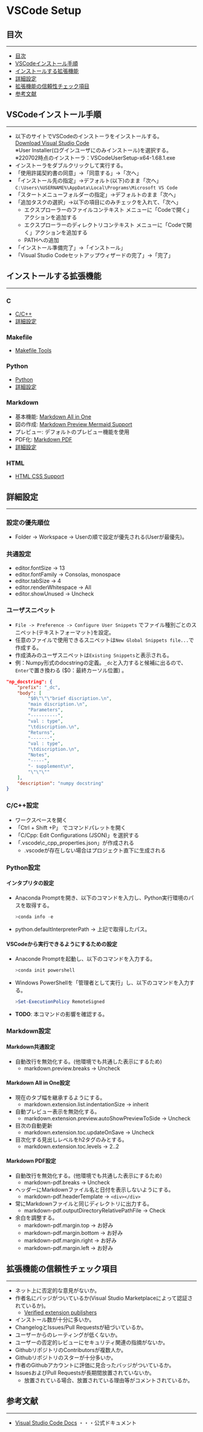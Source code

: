 # VSCode Setup


## 目次
----------------------------------------
- [目次](#目次)
- [VSCodeインストール手順](#vscodeインストール手順)
- [インストールする拡張機能](#インストールする拡張機能)
- [詳細設定](#詳細設定)
- [拡張機能の信頼性チェック項目](#拡張機能の信頼性チェック項目)
- [参考文献](#参考文献)


## VSCodeインストール手順
----------------------------------------
- 以下のサイトでVSCodeのインストーラをインストールする。  
    [Download Visual Studio Code](https://code.visualstudio.com/Download)  
    ※User Installer(ログインユーザにのみインストール)を選択する。  
    ※220702時点のインストーラ：VSCodeUserSetup-x64-1.68.1.exe
- インストーラをダブルクリックして実行する。
- 「使用許諾契約書の同意」→「同意する」→「次へ」
- 「インストール先の指定」→デフォルト(以下)のまま「次へ」  
    `C:\Users\%USERNAME%\AppData\Local\Programs\Microsoft VS Code`
- 「スタートメニューフォルダーの指定」→デフォルトのまま「次へ」
- 「追加タスクの選択」→以下の項目にのみチェックを入れて、「次へ」
    - エクスプローラーのファイルコンテキスト メニューに「Codeで開く」アクションを追加する
    - エクスプローラーのディレクトリコンテキスト メニューに「Codeで開く」アクションを追加する
    - PATHへの追加
- 「インストール準備完了」→「インストール」
- 「Visual Studio Codeセットアップウィザードの完了」→「完了」


## インストールする拡張機能
----------------------------------------
### C
- [C/C++](https://marketplace.visualstudio.com/items?itemName=ms-vscode.cpptools)
- [詳細設定](#cc設定)

### Makefile
- [Makefile Tools](https://marketplace.visualstudio.com/items?itemName=ms-vscode.makefile-tools)

### Python
- [Python](https://marketplace.visualstudio.com/items?itemName=ms-python.python)
- [詳細設定](#python設定)

### Markdown
- 基本機能: [Markdown All in One](https://marketplace.visualstudio.com/items?itemName=yzhang.markdown-all-in-one)
- 図の作成: [Markdown Preview Mermaid Support](https://marketplace.visualstudio.com/items?itemName=bierner.markdown-mermaid)
- プレビュー: デフォルトのプレビュー機能を使用
- PDF化: [Markdown PDF](https://marketplace.visualstudio.com/items?itemName=yzane.markdown-pdf)
- [詳細設定](#markdown設定)

### HTML
- [HTML CSS Support](https://marketplace.visualstudio.com/items?itemName=ecmel.vscode-html-css)


## 詳細設定
----------------------------------------
### 設定の優先順位
-  Folder -> Workspace -> Userの順で設定が優先される(Userが最優先)。

### 共通設定
- editor.fontSize -> 13
- editor.fontFamily -> Consolas, monospace
- editor.tabSize -> 4
- editor.renderWhitespace -> All
- editor.showUnused -> Uncheck

### ユーザスニペット
- `File -> Preference -> Configure User Snippets` でファイル種別ごとのスニペット(テキストフォーマット)を設定。
- 任意のファイルで使用できるスニペットは`New Global Snippets file...`で作成する。
- 作成済みのユーザスニペットは`Existing Snippets`と表示される。
- 例：Numpy形式のdocstringの定義。`_dc`と入力すると候補に出るので、`Enter`で置き換わる ($0：最終カーソル位置) 。
```json
"np_docstring": {
    "prefix": "_dc",
    "body": [
        "$0\"\"\"brief discription.\n",
        "main discription.\n",
        "Parameters",
        "----------",
        "val : type",
        "\tdiscription.\n",
        "Returns",
        "-------",
        "val : type",
        "\tdiscription.\n",
        "Notes",
        "-----",
        "- supplement\n",
        "\"\"\""
    ],
    "description": "numpy docstring"
}
```

### C/C++設定
- ワークスペースを開く
- 「Ctrl + Shift +P」 でコマンドパレットを開く
- 「C/Cpp: Edit Configurations (JSON)」を選択する
- 「.vscode\c_cpp_properties.json」が作成される
    - .vscodeが存在しない場合はプロジェクト直下に生成される

### Python設定
#### インタプリタの設定
- Anaconda Promptを開き、以下のコマンドを入力し、Python実行環境のパスを取得する。
    ``````````````powershell
    >conda info -e
    ``````````````
- python.defaultInterpreterPath -> 上記で取得したパス。
#### VSCodeから実行できるようにするための設定
- Anaconde Promptを起動し、以下のコマンドを入力する。
    ``````````````````````powershell
    >conda init powershell
    ``````````````````````
- Windows PowerShellを「管理者として実行」し、以下のコマンドを入力する。
    ``````````````````````````````````powershell
    >Set-ExecutionPolicy RemoteSigned
    ``````````````````````````````````
- **TODO**: 本コマンドの影響を確認する。

### Markdown設定
#### Markdown共通設定
- 自動改行を無効化する。(他環境でも共通した表示にするため)
    - markdown.preview.breaks -> Uncheck
#### Markdown All in One設定
- 現在のタブ幅を継承するようにする。
    - markdown.extension.list.indentationSize -> inherit
- 自動プレビュー表示を無効化する。
    - markdown.extension.preview.autoShowPreviewToSide -> Uncheck
- 目次の自動更新
    - markdown.extension.toc.updateOnSave -> Uncheck
- 目次化する見出しレベルをh2タグのみとする。
    - markdown.extension.toc.levels -> 2..2
#### Markdown PDF設定
- 自動改行を無効化する。(他環境でも共通した表示にするため)
    - markdown-pdf.breaks -> Uncheck
- ヘッダーにMarkdownファイル名と日付を表示しないようにする。
    - markdown-pdf.headerTemplate -> `<div></div>`
- 常にMarkdownファイルと同じディレクトリに出力する。
    - markdown-pdf.outputDirectoryRelativePathFile -> Check
- 余白を調整する。
    - markdown-pdf.margin.top -> お好み
    - markdown-pdf.margin.bottom -> お好み
    - markdown-pdf.margin.right -> お好み
    - markdown-pdf.margin.left -> お好み


## 拡張機能の信頼性チェック項目
----------------------------------------
- ネット上に否定的な意見がないか。
- 作者名にバッジがついているか(Visual Studio Marketplaceによって認証されているか)。
    - [Verified extension publishers](https://code.visualstudio.com/updates/v1_62#_verified-extension-publishers)
- インストール数が十分に多いか。
- ChangelogとIssues/Pull Requestsが紐づいているか。
- ユーザーからのレーティングが低くないか。
- ユーザーの否定的レビューにセキュリティ関連の指摘がないか。
- GithubリポジトリのContributorsが複数人か。
- Githubリポジトリのスターが十分多いか。
- 作者のGithubアカウントに評価に見合ったバッジがついているか。
- IssuesおよびPull Requestsが長期間放置されていないか。
    - 放置されている場合、放置されている理由等がコメントされているか。


## 参考文献
----------------------------------------
- [Visual Studio Code Docs](https://code.visualstudio.com/docs) ・・・公式ドキュメント

